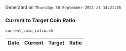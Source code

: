 Generated on `Thursday 30-September-2021 at 14:21:45`

### Current to Target Coin Ratio
`current_coin_ratio.sh`

Date|Current|Target|Ratio
---|---|---|---
